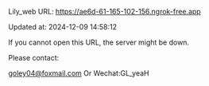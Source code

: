 Lily_web URL: https://ae6d-61-165-102-156.ngrok-free.app

Updated at: 2024-12-09 14:58:12

If you cannot open this URL, the server might be down.

Please contact: 

goley04@foxmail.com Or Wechat:GL_yeaH